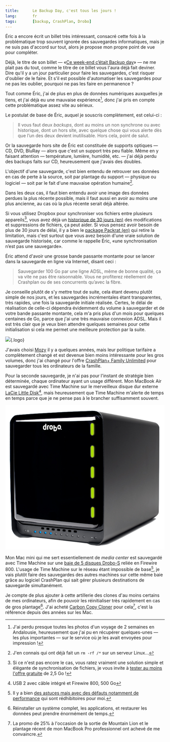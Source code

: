 ```yaml
---
title:      Le Backup Day, c'est tous les jours !
lang:       fr
tags:       [backup, CrashPlan, Drobo]
---
```


Éric a encore écrit un billet très intéressant, consacré cette fois à la problématique trop souvent ignorée des sauvegardes informatiques, mais je ne suis pas d'accord sur tout, alors je propose mon propre point de vue pour compléter.

Déjà, le titre de son billet — «[Ce week-end c’était Backup day](http://n.survol.fr/n/ce-week-end-cetait-backup-day)» — ne me plait pas du tout, comme le titre de ce billet vous l'aura déjà fait deviner. Dire qu'il y a un jour particulier pour faire les sauvegardes, c'est risquer d'oublier de le faire. Et s'il est possible d'automatiser les sauvegardes pour ne pas les oublier, pourquoi ne pas les faire en permanence ?

Tout comme Éric, j'ai de plus en plus de données numériques auxquelles je tiens, et j'ai déjà eu une mauvaise expérience[^1], donc j'ai pris en compte cette problématique assez vite au sérieux.

Le postulat de base de Éric, auquel je souscris complètement, est celui-ci :

> Il vous faut deux *backups*, dont au moins un non synchrone ou avec historique, dont un hors site, avec quelque chose qui vous alerte dès que l’un des deux devient inutilisable. Hors cela, point de salut.

Or la sauvegarde hors site de Éric est constituée de supports optiques — CD, DVD, BluRay — alors que c'est un support très peu fiable. Même en y faisant attention — température, lumière, humidité, etc. — j'ai déjà perdu des backups faits sur CD, heureusement que j'avais des doubles.

L'objectif d'une sauvegarde, c'est bien entendu de retrouver ses données en cas de perte à la source, soit par plantage du support — physique ou logiciel — soit par le fait d'une mauvaise opération humaine[^2].

Dans les deux cas, il faut bien entendu avoir une image des données perdues la plus récente possible, mais il faut aussi en avoir au moins une plus ancienne, au cas où la plus récente serait déjà altérée.

Si vous utilisez Dropbox pour synchroniser vos fichiers entre plusieurs appareils[^3], vous avez déjà un [historique de 30 jours (en)](https://www.dropbox.com/help/11/en) des modifications et suppressions de fichiers, ça peut aider. Si vous pensez avoir besoin de plus de 30 jours de délai, il y a bien le [package Packrat (en)](https://www.dropbox.com/help/113/en) qui retire la limitation, mais c'est surtout que vous avez besoin d'une vraie solution de sauvegarde historisée, car comme le rappelle Éric, «une synchronisation n’est pas une sauvegarde».

Éric attend d'avoir une grosse bande passante montante pour se lancer dans la sauvegarde en ligne via Internet, disant ceci :

> Sauvegarder 100 Go par une ligne ADSL, même de bonne qualité, ça va vite ne pas être raisonnable. Vous ne profiterez réellement de Crashplan ou de ses concurrents qu’avec la fibre.

Je conseille plutôt de s'y mettre tout de suite, cela étant devenu plutôt simple de nos jours, et les sauvegardes incrémentales étant transparentes, très rapides, une fois la sauvegarde initiale réalisée. Certes, le délai de réalisation de celle-ci dépendra évidemment du volume à sauvegarder et de votre bande passante montante, cela m'a pris plus d'un mois pour quelques centaines de Go, parce que j'ai une très mauvaise connexion ADSL. Mais il est très clair que je veux bien attendre quelques semaines pour cette initialisation si cela me permet une meilleure protection par la suite.

![](/assets/logos/crashplan.png){.logo}

J'avais choisi [Mozy](/2007/05/une-sauvegarde-de-fichiers-en-ligne-tres-simple-pour-pas-cher.html) il y a quelques années, mais leur politique tarifaire a complètement changé et est devenue bien moins intéressante pour les gros volumes, donc j'ai changé pour l'offre [CrashPlan+ Family Unlimited](http://www.crashplan.com/consumer/crashplan-plus.html) pour sauvegarder tous les ordinateurs de la famille.

Pour la seconde sauvegarde, je n'ai pas pour l'instant de stratégie bien déterminée, chaque ordinateur ayant un usage différent. Mon MacBook Air est sauvegardé avec Time Machine sur le merveilleux disque dur externe [LaCie Little Disk](http://www.lacie.com/support/support_manifest.htm?id=10252)[^4], mais heureusement que Time Machine m'alerte de temps en temps parce que je ne pense pas à le brancher suffisamment souvent.

![](drobo-s.png "onethird")

Mon Mac mini qui me sert essentiellement de *media center* est sauvegardé avec Time Machine sur une [baie de 5 disques Drobo-S](http://www.drobo.com/products/professionals/drobo-s/index.php) reliée en Firewire 800. L'usage de Time Machine sur le réseau étant impossible de base[^5], je vais plutôt faire des sauvegardes des autres machines sur cette même baie grâce au logiciel CrashPlan qui sait gérer plusieurs destinations de sauvegarde simultanément.

Je compte de plus ajouter à cette artillerie des clones d'au moins certains de mes ordinateurs, afin de pouvoir les réinitialiser très rapidement en cas de gros plantage[^6]. J'ai acheté [Carbon Copy Cloner](http://www.bombich.com/) pour cela[^7], c'est la référence depuis des années sur les Mac.

[^1]: J'ai perdu presque toutes les photos d'un voyage de 2 semaines en Andalousie, heureusement que j'ai pu en récupérer quelques-unes — les plus importantes — sur le service où je les avait envoyées pour impression !

[^2]: J'en connais qui ont déjà fait un `rm -rf /*` sur un serveur Linux…

[^3]: Si ce n'est pas encore le cas, vous ratez vraiment une solution simple et élégante de synchronisation de fichiers, je vous invite à [tester au moins l'offre gratuite](http://db.tt/IiHrXJst) de 2,5 Go !

[^4]: USB 2 avec câble intégré et Firewire 800, 500 Go

[^5]: Il y a bien [des astuces mais avec des défauts notamment de performance](/2008/12/backup-d-un-mac-sur-un-nas-facile-et-sans-bidouille-c-est-possible.html) qui sont rédhibitoires pour moi.

[^6]: Réinstaller un système complet, les applications, et restaurer les données peut prendre énormément de temps.

[^7]: La promo de 25% à l'occasion de la sortie de Mountain Lion et le plantage récent de mon MacBook Pro professionnel ont achevé de me convaincre.
